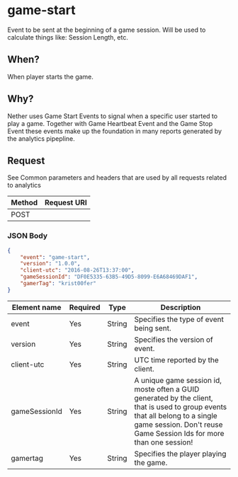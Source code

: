 # game-start

Event to be sent at the beginning of a game session. Will be used to calculate things like: Session Length, etc.

## When?
When player starts the game.

## Why?
Nether uses Game Start Events to signal when a specific user started to play a game. Together with Game Heartbeat Event and the Game Stop Event these events make up the foundation in many reports generated by the analytics pipepline.

## Request

See Common parameters and headers that are used by all requests related to analytics

Method  | Request URI
------- | -----------
POST    | <event hub url>

### JSON Body
```json
{
    "event": "game-start",
    "version": "1.0.0",
    "client-utc": "2016-08-26T13:37:00",
    "gameSessionId": "DF0E5335-63B5-49D5-8099-E6A68469DAF1",
    "gamerTag": "krist00fer"
}


```

Element name       | Required | Type   | Description
------------------ | -------- | ------ | -----------
event              | Yes      | String | Specifies the type of event being sent.
version            | Yes      | String | Specifies the version of event.
client-utc         | Yes      | String | UTC time reported by the client.
gameSessionId      | Yes      | String | A unique game session id, moste often a GUID generated by the client, that is used to group events that all belong to a single game session. Don't reuse Game Session Ids for more than one session!
gamertag           | Yes      | String | Specifies the player playing the game.

